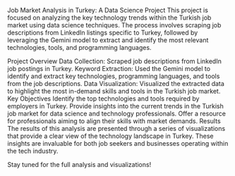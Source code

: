 Job Market Analysis in Turkey: A Data Science Project
This project is focused on analyzing the key technology trends within the Turkish job market using data science techniques. The process involves scraping job descriptions from LinkedIn listings specific to Turkey, followed by leveraging the Gemini model to extract and identify the most relevant technologies, tools, and programming languages.

Project Overview
Data Collection: Scraped job descriptions from LinkedIn job postings in Turkey.
Keyword Extraction: Used the Gemini model to identify and extract key technologies, programming languages, and tools from the job descriptions.
Data Visualization: Visualized the extracted data to highlight the most in-demand skills and tools in the Turkish job market.
Key Objectives
Identify the top technologies and tools required by employers in Turkey.
Provide insights into the current trends in the Turkish job market for data science and technology professionals.
Offer a resource for professionals aiming to align their skills with market demands.
Results
The results of this analysis are presented through a series of visualizations that provide a clear view of the technology landscape in Turkey. These insights are invaluable for both job seekers and businesses operating within the tech industry.

Stay tuned for the full analysis and visualizations!
